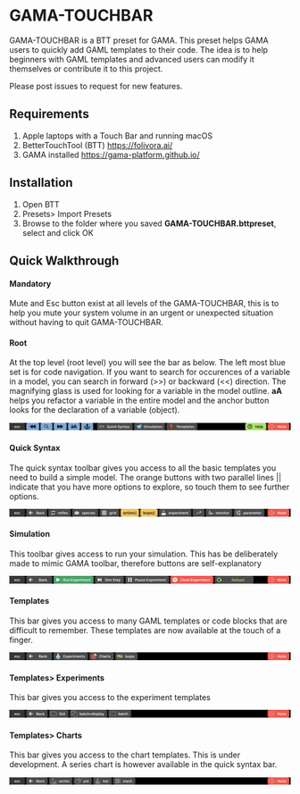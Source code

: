 # GAMA-TOUCHBAR
GAMA-TOUCHBAR is a BTT preset for GAMA. This preset helps GAMA users to quickly add GAML templates to their code. The idea is to help beginners with GAML templates and advanced users can modify it themselves or contribute it to this project. 



Please post issues to request for new features.



## Requirements

1. Apple laptops with a Touch Bar and running macOS 
2. BetterTouchTool (BTT) https://folivora.ai/ 
3. GAMA installed https://gama-platform.github.io/





## Installation 

1. Open BTT
2. Presets> Import Presets
3. Browse to the folder where you saved **GAMA-TOUCHBAR.bttpreset**, select and click OK



## Quick Walkthrough 



#### Mandatory

Mute and Esc button exist at all levels of the GAMA-TOUCHBAR, this is to help you mute your system volume in an urgent or unexpected situation without having to quit GAMA-TOUCHBAR. 



#### Root

At the top level (root level) you will see the bar as below. The left most blue set is for code navigation. If you want to search for occurences of a variable in a model, you can search in forward (>>) or backward (<<) direction. The magnifying glass is used for looking for a variable in the model outline. **aA** helps you refactor a variable in the entire model and the anchor button looks for the declaration of a variable (object).

![root](root.png)



#### Quick Syntax

The quick syntax toolbar gives you access to all the basic templates you need to build a simple model. The orange buttons with two parallel lines || indicate that you have more options to explore, so touch them to see further options. 

![quick](quick.png)



#### Simulation 

This toolbar gives access to run your simulation. This has be deliberately made to mimic GAMA toolbar, therefore buttons are self-explanatory 

![simulation](simulation.png)



#### Templates

This bar gives you access to many GAML templates or code blocks that are difficult to remember. These templates are now available at the touch of a finger.

![templates](templates.png)



#### Templates> Experiments

This bar gives you access to the experiment templates

![experiments](experiments.png)



#### Templates> Charts 

This bar gives you access to the chart templates. This is under development. A series chart is however available in the quick syntax bar. 

![charts](charts.png)

